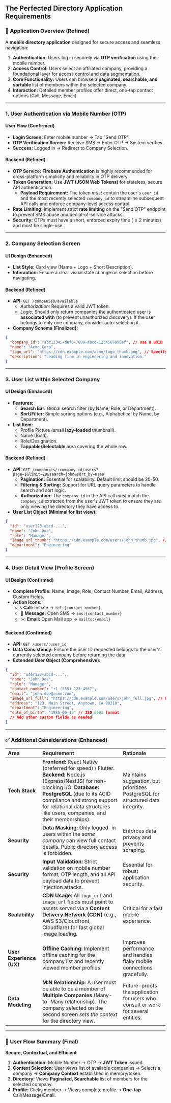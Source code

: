 

## The Perfected Directory Application Requirements

### 📱 Application Overview (Refined)

A **mobile directory application** designed for secure access and seamless navigation:

1.  **Authentication:** Users log in securely via **OTP verification** using their mobile number.
2.  **Access Control:** Users select an affiliated company, providing a foundational layer for access control and data segmentation.
3.  **Core Functionality:** Users can browse a **paginated, searchable, and sortable** list of members within the selected company.
4.  **Interaction:** Detailed member profiles offer direct, one-tap contact options (Call, Message, Email).

-----

### 1\. User Authentication via Mobile Number (OTP)

#### User Flow (Confirmed)

  * **Login Screen:** Enter mobile number $\rightarrow$ Tap "Send OTP".
  * **OTP Verification Screen:** Receive SMS $\rightarrow$ Enter OTP $\rightarrow$ System verifies.
  * **Success:** Logged in $\rightarrow$ Redirect to Company Selection.

#### Backend (Refined)

  * **OTP Service:** **Firebase Authentication** is highly recommended for cross-platform simplicity and reliability in OTP delivery.
  * **Token Generation:** Use **JWT (JSON Web Tokens)** for stateless, secure API authentication.
      * **Payload Requirement:** The token *must* contain the user's `user_id` and the most recently selected `company_id` to streamline subsequent API calls and enforce company-level access control.
  * **Rate Limiting:** Implement strict **rate limiting** on the "Send OTP" endpoint to prevent SMS abuse and denial-of-service attacks.
  * **Security:** OTPs must have a short, enforced expiry time ($\le 2$ minutes) and must be single-use.

-----

### 2\. Company Selection Screen

#### UI Design (Enhanced)

  * **List Style:** Card view (Name + Logo + Short Description).
  * **Interaction:** Ensure a clear visual state change on selection before navigating.

#### Backend (Refined)

  * **API:** `GET /companies/available`
      * *Authorization:* Requires a valid JWT token.
      * *Logic:* Should only return companies the authenticated user is **associated with** (to prevent unauthorized discovery). If the user belongs to only one company, consider auto-selecting it.
  * **Company Schema (Finalized):**

<!-- end list -->

```json
{
  "company_id": "abc12345-def6-7890-abcd-1234567890ef", // Use a UUID
  "name": "Acme Corp",
  "logo_url": "https://cdn.example.com/acme/logo_thumb.png", // Specify thumbnail for list view
  "description": "Leading firm in engineering and innovation."
}
```

-----

### 3\. User List within Selected Company

#### UI Design (Enhanced)

  * **Features:**
      * **Search Bar:** Global search filter (by Name, Role, or Department).
      * **Sort/Filter:** Simple sorting options (e.g., Alphabetical by Name, by Department).
  * **List Item:**
      * Profile Picture (small **lazy-loaded** thumbnail).
      * Name (Bold).
      * Role/Designation.
      * **Tappable/Selectable** area covering the whole row.

#### Backend (Refined)

  * **API:** `GET /companies/:company_id/users?page=1&limit=20&search=john&sort_by=name`
      * **Pagination:** Essential for scalability. Default limit should be 20-50.
      * **Filtering & Sorting:** Support for URL query parameters to handle search and sort logic.
      * **Authorization:** The `company_id` in the API call *must* match the `company_id` extracted from the user's JWT token to ensure they are only viewing the directory they have access to.
  * **User List Object (Minimal for list view):**

<!-- end list -->

```json
{
  "id": "user123-abcd-...",
  "name": "John Doe",
  "role": "Manager",
  "image_url_thumb": "https://cdn.example.com/users/john_thumb.jpg", // Small, optimized image
  "department": "Engineering" 
}
```

-----

### 4\. User Detail View (Profile Screen)

#### UI Design (Confirmed)

  * **Complete Profile:** Name, Image, Role, Contact Number, Email, Address, Custom Fields.
  * **Action Icons:**
      * 📞 **Call:** Initiate $\rightarrow$ `tel:{contact_number}`
      * 💬 **Message:** Open SMS $\rightarrow$ `sms:{contact_number}`
      * ✉️ **Email:** Open Mail app $\rightarrow$ `mailto:{email}`

#### Backend (Confirmed)

  * **API:** `GET /users/:user_id`
  * **Data Consistency:** Ensure the user ID requested belongs to the user's currently selected company before returning the data.
  * **Extended User Object (Comprehensive):**

<!-- end list -->

```json
{
  "id": "user123-abcd-...",
  "name": "John Doe",
  "role": "Manager",
  "contact_number": "+1 (555) 123-4567",
  "email": "john.doe@acme.com",
  "image_url_full": "https://cdn.example.com/users/john_full.jpg", // High-res image
  "address": "123, Main Street, Anytown, CA 90210",
  "department": "Engineering",
  "date_of_birth": "1985-05-15" // ISO 8601 format
  // Add other custom fields as needed
}
```

-----

### ✅ Additional Considerations (Enhanced)

| Area | Requirement | Rationale |
| :--- | :--- | :--- |
| **Tech Stack** | **Frontend:** React Native (preferred for speed) / Flutter. **Backend:** Node.js (Express/NestJS) for non-blocking I/O. **Database:** **PostgreSQL** (due to its ACID compliance and strong support for relational data structures like users, companies, and their memberships). | Maintains suggestion, but prioritizes PostgreSQL for structured data integrity. |
| **Security** | **Data Masking:** Only logged-in users within the *same company* can view full contact details. Public directory access is forbidden. | Enforces data privacy and prevents scraping. |
| **Security** | **Input Validation:** Strict validation on mobile number format, OTP length, and all API payload data to prevent injection attacks. | Essential for robust application security. |
| **Scalability** | **CDN Usage:** All `logo_url` and `image_url` fields must point to assets served via a **Content Delivery Network (CDN)** (e.g., AWS S3/Cloudfront, Cloudflare) for fast global image loading. | Critical for a fast mobile experience. |
| **User Experience (UX)** | **Offline Caching:** Implement offline caching for the company list and recently viewed member profiles. | Improves performance and handles flaky mobile connections gracefully. |
| **Data Modeling**| **M:N Relationship:** A user must be able to be a member of **Multiple Companies** (Many-to-Many relationship). The company selected on the second screen *sets the context* for the directory view. | Future-proofs the application for users who consult or work for several entities. |

-----

### 🧭 User Flow Summary (Final)

**Secure, Contextual, and Efficient**

1.  **Authentication:** Mobile Number $\rightarrow$ OTP $\rightarrow$ **JWT Token** issued.
2.  **Context Selection:** User views list of available companies $\rightarrow$ Selects a company $\rightarrow$ **Company Context** established in memory/token.
3.  **Directory:** Views **Paginated, Searchable** list of members for the selected company.
4.  **Profile:** Clicks member $\rightarrow$ Views complete profile $\rightarrow$ **One-tap** Call/Message/Email.